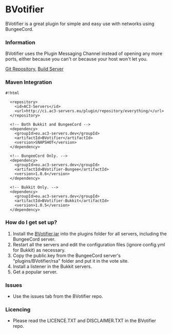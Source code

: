 # BVotifier #

BVotifier is a great plugin for simple and easy use with networks using BungeeCord.

### Information ###

BVotifier uses the Plugin Messaging Channel instead of opening any more ports, either because you can't or because your host won't let you.

[Git Repository.](https://bitbucket.org/acecheesecr14/bvotifier/)
[Build Server](http://ci.ac3-servers.eu/)

### Maven Integration ###


```
#!html

  <repository>
  	<id>AC3-Servers</id>
  	<url>http://ci.ac3-servers.eu/plugin/repository/everything/</url>
  </repository>
  
  <!-- Both Bukkit and BungeeCord -->
  <dependency>
  	<groupId>eu.ac3-servers.dev</groupId>
  	<artifactId>BVotifier</artifactId>
  	<version>SNAPSHOT</version>
  </dependency>

  <!-- BungeeCord Only. -->
  <dependency>
  	<groupId>eu.ac3-servers.dev</groupId>
  	<artifactId>BVotifier-Bungee</artifactId>
  	<version>1.0.6</version>
  </dependency>

  <!-- Bukkit Only. -->
  <dependency>
  	<groupId>eu.ac3-servers.dev</groupId>
  	<artifactId>BVotifier-Bukkit</artifactId>
  	<version>1.0.5</version>
  </dependency>

```


### How do I get set up? ###

1. Install the [BVotifier.jar](http://www.spigotmc.org/resources/bvotifier.596/) into the plugins folder for all servers, including the BungeeCord server.
2. Restart all the servers and edit the configuration files (ignore config.yml for Bukkit) as necessary.
3. Copy the public.key from the BungeeCord server's "plugins/BVotifier/rsa" folder and put it in the vote site.
4. Install a listener in the Bukkit servers.
5. Get a popular server.

### Issues ###

* Use the issues tab from the BVotifier repo.

### Licencing ###

* Please read the LICENCE.TXT and DISCLAIMER.TXT in the BVotifier repo.